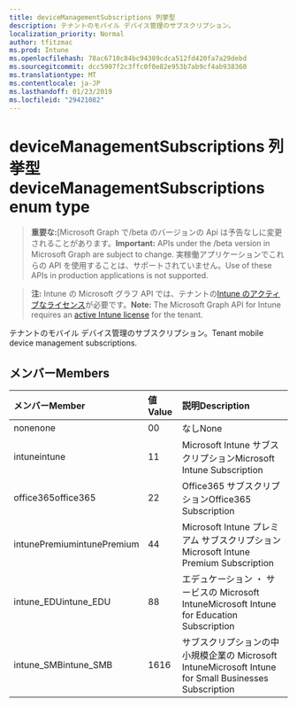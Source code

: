```yaml
---
title: deviceManagementSubscriptions 列挙型
description: テナントのモバイル デバイス管理のサブスクリプション。
localization_priority: Normal
author: tfitzmac
ms.prod: Intune
ms.openlocfilehash: 78ac6710c84bc94389cdca512fd420fa7a29debd
ms.sourcegitcommit: dcc5907f2c3ffc0f0e82e953b7ab9cf4ab938360
ms.translationtype: MT
ms.contentlocale: ja-JP
ms.lasthandoff: 01/23/2019
ms.locfileid: "29421082"
---
```

# <a name="devicemanagementsubscriptions-enum-type"></a><span data-ttu-id="10a06-103">deviceManagementSubscriptions 列挙型</span><span class="sxs-lookup"><span data-stu-id="10a06-103">deviceManagementSubscriptions enum type</span></span>

> <span data-ttu-id="10a06-104">**重要な:**[Microsoft Graph で/beta のバージョンの Api は予告なしに変更されることがあります。</span><span class="sxs-lookup"><span data-stu-id="10a06-104">**Important:** APIs under the /beta version in Microsoft Graph are subject to change.</span></span> <span data-ttu-id="10a06-105">実稼働アプリケーションでこれらの API を使用することは、サポートされていません。</span><span class="sxs-lookup"><span data-stu-id="10a06-105">Use of these APIs in production applications is not supported.</span></span>

> <span data-ttu-id="10a06-106">**注:** Intune の Microsoft グラフ API では、テナントの[Intune のアクティブなライセンス](https://go.microsoft.com/fwlink/?linkid=839381)が必要です。</span><span class="sxs-lookup"><span data-stu-id="10a06-106">**Note:** The Microsoft Graph API for Intune requires an [active Intune license](https://go.microsoft.com/fwlink/?linkid=839381) for the tenant.</span></span>

<span data-ttu-id="10a06-107">テナントのモバイル デバイス管理のサブスクリプション。</span><span class="sxs-lookup"><span data-stu-id="10a06-107">Tenant mobile device management subscriptions.</span></span>

## <a name="members"></a><span data-ttu-id="10a06-108">メンバー</span><span class="sxs-lookup"><span data-stu-id="10a06-108">Members</span></span>
|<span data-ttu-id="10a06-109">メンバー</span><span class="sxs-lookup"><span data-stu-id="10a06-109">Member</span></span>|<span data-ttu-id="10a06-110">値</span><span class="sxs-lookup"><span data-stu-id="10a06-110">Value</span></span>|<span data-ttu-id="10a06-111">説明</span><span class="sxs-lookup"><span data-stu-id="10a06-111">Description</span></span>|
|:---|:---|:---|
|<span data-ttu-id="10a06-112">none</span><span class="sxs-lookup"><span data-stu-id="10a06-112">none</span></span>|<span data-ttu-id="10a06-113">0</span><span class="sxs-lookup"><span data-stu-id="10a06-113">0</span></span>|<span data-ttu-id="10a06-114">なし</span><span class="sxs-lookup"><span data-stu-id="10a06-114">None</span></span>|
|<span data-ttu-id="10a06-115">intune</span><span class="sxs-lookup"><span data-stu-id="10a06-115">intune</span></span>|<span data-ttu-id="10a06-116">1</span><span class="sxs-lookup"><span data-stu-id="10a06-116">1</span></span>|<span data-ttu-id="10a06-117">Microsoft Intune サブスクリプション</span><span class="sxs-lookup"><span data-stu-id="10a06-117">Microsoft Intune Subscription</span></span>|
|<span data-ttu-id="10a06-118">office365</span><span class="sxs-lookup"><span data-stu-id="10a06-118">office365</span></span>|<span data-ttu-id="10a06-119">2</span><span class="sxs-lookup"><span data-stu-id="10a06-119">2</span></span>|<span data-ttu-id="10a06-120">Office365 サブスクリプション</span><span class="sxs-lookup"><span data-stu-id="10a06-120">Office365 Subscription</span></span>|
|<span data-ttu-id="10a06-121">intunePremium</span><span class="sxs-lookup"><span data-stu-id="10a06-121">intunePremium</span></span>|<span data-ttu-id="10a06-122">4</span><span class="sxs-lookup"><span data-stu-id="10a06-122">4</span></span>|<span data-ttu-id="10a06-123">Microsoft Intune プレミアム サブスクリプション</span><span class="sxs-lookup"><span data-stu-id="10a06-123">Microsoft Intune Premium Subscription</span></span>|
|<span data-ttu-id="10a06-124">intune_EDU</span><span class="sxs-lookup"><span data-stu-id="10a06-124">intune_EDU</span></span>|<span data-ttu-id="10a06-125">8</span><span class="sxs-lookup"><span data-stu-id="10a06-125">8</span></span>|<span data-ttu-id="10a06-126">エデュケーション ・ サービスの Microsoft Intune</span><span class="sxs-lookup"><span data-stu-id="10a06-126">Microsoft Intune for Education Subscription</span></span>|
|<span data-ttu-id="10a06-127">intune_SMB</span><span class="sxs-lookup"><span data-stu-id="10a06-127">intune_SMB</span></span>|<span data-ttu-id="10a06-128">16</span><span class="sxs-lookup"><span data-stu-id="10a06-128">16</span></span>|<span data-ttu-id="10a06-129">サブスクリプションの中小規模企業の Microsoft Intune</span><span class="sxs-lookup"><span data-stu-id="10a06-129">Microsoft Intune for Small Businesses Subscription</span></span>|




